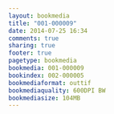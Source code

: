 ```yaml
---
layout: bookmedia
title: "001-000009"
date: 2014-07-25 16:34
comments: true
sharing: true
footer: true
pagetype: bookmedia 
bookmedia: 001-000009
bookindex: 002-000005
bookmediaformat: outtif
bookmediaquality: 600DPI BW
bookmediasize: 104MB
---
```

